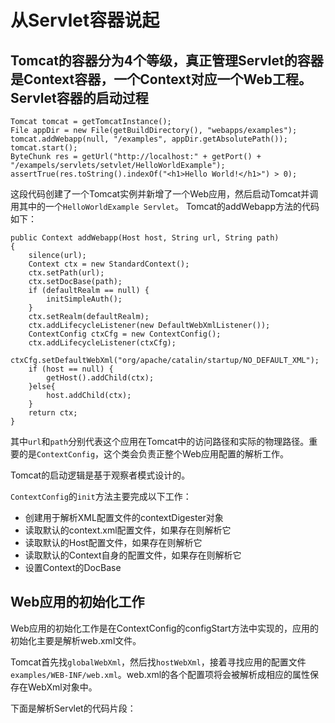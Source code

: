 从Servlet容器说起
=============
Tomcat的容器分为4个等级，真正管理Servlet的容器是Context容器，一个Context对应一个Web工程。
Servlet容器的启动过程
--------------
```
Tomcat tomcat = getTomcatInstance();
File appDir = new File(getBuildDirectory(), "webapps/examples");
tomcat.addWebapp(null, "/examples", appDir.getAbsolutePath());
tomcat.start();
ByteChunk res = getUrl("http://localhost:" + getPort() + "/exampels/servlets/setvlet/HelloWorldExample");
assertTrue(res.toString().indexOf("<h1>Hello World!</h1>") > 0);
```
这段代码创建了一个Tomcat实例并新增了一个Web应用，然后启动Tomcat并调用其中的一个`HelloWorldExample Servlet`。
Tomcat的addWebapp方法的代码如下：
```
public Context addWebapp(Host host, String url, String path)
{
	silence(url);
	Context ctx = new StandardContext();
	ctx.setPath(url);
	ctx.setDocBase(path);
	if (defaultRealm == null) {
		initSimpleAuth();
	}
	ctx.setRealm(defaultRealm);
	ctx.addLifecycleListener(new DefaultWebXmlListener());
	ContextConfig ctxCfg = new ContextConfig();
	ctx.addLifecycleListener(ctxCfg);
	ctxCfg.setDefaultWebXml("org/apache/catalin/startup/NO_DEFAULT_XML");
	if (host == null) {
		getHost().addChild(ctx);
	}else{
		host.addChild(ctx);
	}
	return ctx;
}
```
其中`url`和`path`分别代表这个应用在Tomcat中的访问路径和实际的物理路径。重要的是`ContextConfig`，这个类会负责正整个Web应用配置的解析工作。

Tomcat的启动逻辑是基于观察者模式设计的。

`ContextConfig`的`init`方法主要完成以下工作：
* 创建用于解析XML配置文件的contextDigester对象
* 读取默认的context.xml配置文件，如果存在则解析它
* 读取默认的Host配置文件，如果存在则解析它
* 读取默认的Context自身的配置文件，如果存在则解析它
* 设置Context的DocBase

Web应用的初始化工作
----------
Web应用的初始化工作是在ContextConfig的configStart方法中实现的，应用的初始化主要是解析web.xml文件。

Tomcat首先找`globalWebXml`，然后找`hostWebXml`，接着寻找应用的配置文件`examples/WEB-INF/web.xml`。web.xml的各个配置项将会被解析成相应的属性保存在WebXml对象中。

下面是解析Servlet的代码片段：
```
```
